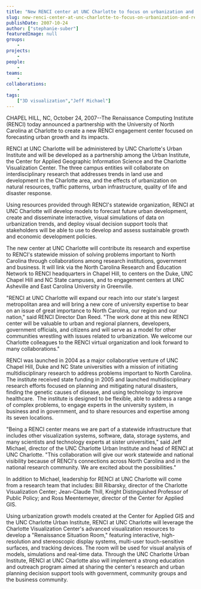```yaml
---
title: "New RENCI center at UNC Charlotte to focus on urbanization and regional growth"
slug: new-renci-center-at-unc-charlotte-to-focus-on-urbanization-and-regional-growth
publishDate: 2007-10-24
author: ["stephanie-suber"]
featuredImage: null
groups:
    - 
projects:
    - 
people:
    - 
teams: 
    - 
collaborations:
    - 
tags:
    ["3D visualization","Jeff Michael"]
---
```

CHAPEL HILL, NC, October 24, 2007--The Renaissance Computing Institute (RENCI) today announced a partnership with the University of North Carolina at Charlotte to create a new RENCI engagement center focused on forecasting urban growth and its impacts.



RENCI at UNC Charlotte will be administered by UNC Charlotte's Urban Institute and will be developed as a partnership among the Urban Institute, the Center for Applied Geographic Information Science and the Charlotte Visualization Center. The three campus entities will collaborate on interdisciplinary research that addresses trends in land use and development in the Charlotte area, and the effects of urbanization on natural resources, traffic patterns, urban infrastructure, quality of life and disaster response.

Using resources provided through RENCI's statewide organization, RENCI at UNC Charlotte will develop models to forecast future urban development, create and disseminate interactive, visual simulations of data on urbanization trends, and deploy visual decision support tools that stakeholders will be able to use to develop and assess sustainable growth and economic development policies.

The new center at UNC Charlotte will contribute its research and expertise to RENCI's statewide mission of solving problems important to North Carolina through collaborations among research institutions, government and business. It will link via the North Carolina Research and Education Network to RENCI headquarters in Chapel Hill, to centers on the Duke, UNC Chapel Hill and NC State campuses, and to engagement centers at UNC Asheville and East Carolina University in Greenville.

"RENCI at UNC Charlotte will expand our reach into our state's largest metropolitan area and will bring a new core of university expertise to bear on an issue of great importance to North Carolina, our region and our nation," said RENCI Director Dan Reed. "The work done at this new RENCI center will be valuable to urban and regional planners, developers, government officials, and citizens and will serve as a model for other communities wrestling with issues related to urbanization. We welcome our Charlotte colleagues to the RENCI virtual organization and look forward to many collaborations."

RENCI was launched in 2004 as a major collaborative venture of UNC Chapel Hill, Duke and NC State universities with a mission of initiating multidisciplinary research to address problems important to North Carolina. The institute received state funding in 2005 and launched multidisciplinary research efforts focused on planning and mitigating natural disasters, finding the genetic causes of disease, and using technology to improve healthcare.  The institute is designed to be flexible, able to address a range of complex problems, to engage experts in the university system, in business and in government, and to share resources and expertise among its seven locations.

"Being a RENCI center means we are part of a statewide infrastructure that includes other visualization systems, software, data, storage systems, and many scientists and technology experts at sister universities," said Jeff Michael, director of the UNC Charlotte Urban Institute and head of RENCI at UNC Charlotte. "This collaboration will give our work statewide and national visibility because of RENCI's connections across North Carolina and in the national research community. We are excited about the possibilities."

In addition to Michael, leadership for RENCI at UNC Charlotte will come from a research team that includes: Bill Ribarsky, director of the Charlotte Visualization Center; Jean-Claude Thill, Knight Distinguished Professor of Public Policy; and Ross Meentemeyer, director of the Center for Applied GIS.

Using urbanization growth models created at the Center for Applied GIS and the UNC Charlotte Urban Institute, RENCI at UNC Charlotte will leverage the Charlotte Visualization Center's advanced visualization resources to develop a "Renaissance Situation Room," featuring interactive, high-resolution and stereoscopic display systems, multi-user touch-sensitive surfaces, and tracking devices. The room will be used for visual analysis of models, simulations and real-time data. Through the UNC Charlotte Urban Institute, RENCI at UNC Charlotte also will implement a strong education and outreach program aimed at sharing the center's research and urban planning decision support tools with government, community groups and the business community.
